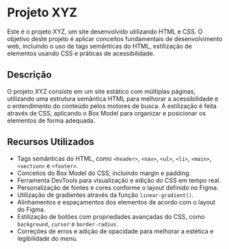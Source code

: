 # Projeto XYZ

Este é o projeto XYZ, um site desenvolvido utilizando HTML e CSS. O objetivo deste projeto é aplicar conceitos fundamentais de desenvolvimento web, incluindo o uso de tags semânticas do HTML, estilização de elementos usando CSS e práticas de acessibilidade.

## Descrição

O projeto XYZ consiste em um site estático com múltiplas páginas, utilizando uma estrutura semântica HTML para melhorar a acessibilidade e o entendimento do conteúdo pelos motores de busca. A estilização é feita através de CSS, aplicando o Box Model para organizar e posicionar os elementos de forma adequada.

## Recursos Utilizados

- Tags semânticas do HTML, como `<header>`, `<nav>`, `<ul>`, `<li>`, `<main>`, `<section>` e `<footer>`.
- Conceitos do Box Model do CSS, incluindo margin e padding.
- Ferramenta DevTools para visualização e edição do CSS em tempo real.
- Personalização de fontes e cores conforme o layout definido no Figma.
- Utilização de gradientes através da função `linear-gradient()`.
- Alinhamentos e espaçamentos dos elementos de acordo com o layout do Figma.
- Estilização de botões com propriedades avançadas do CSS, como `background`, `cursor` e `border-radius`.
- Correções de erros e adição de opacidade para melhorar a estética e legibilidade do menu.
